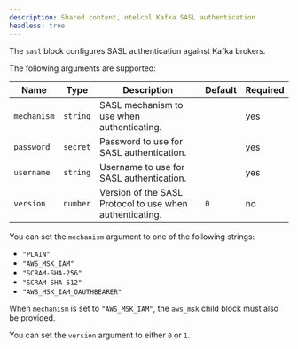 ```yaml
---
description: Shared content, otelcol Kafka SASL authentication
headless: true
---
```


The `sasl` block configures SASL authentication against Kafka brokers.

The following arguments are supported:

| Name        | Type     | Description                                              | Default | Required |
| ----------- | -------- | -------------------------------------------------------- | ------- | -------- |
| `mechanism` | `string` | SASL mechanism to use when authenticating.               |         | yes      |
| `password`  | `secret` | Password to use for SASL authentication.                 |         | yes      |
| `username`  | `string` | Username to use for SASL authentication.                 |         | yes      |
| `version`   | `number` | Version of the SASL Protocol to use when authenticating. | `0`     | no       |

You can set the `mechanism` argument to one of the following strings:

- `"PLAIN"`
- `"AWS_MSK_IAM"`
- `"SCRAM-SHA-256"`
- `"SCRAM-SHA-512"`
- `"AWS_MSK_IAM_OAUTHBEARER"`

When `mechanism` is set to `"AWS_MSK_IAM"`, the `aws_msk` child block must also be provided.

You can set the `version` argument to either `0` or `1`.
